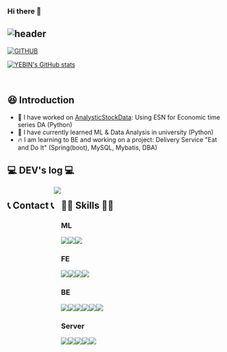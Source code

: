 ### Hi there 👋

<!--
**BEANyyy/BEANyyy** is a ✨ _special_ ✨ repository because its `README.md` (this file) appears on your GitHub profile.

Here are some ideas to get you started:
-->


<div align="left">
  
![header](https://capsule-render.vercel.app/api?type=waving&color=timeGradient&text=Welcome%20to%20Yebin's%20GitHub%20👋&animation=twinkling&fontSize=35&fontAlignY=40&fontAlign=70&height=250)
---


[![GITHUB](https://hits.seeyoufarm.com/api/count/incr/badge.svg?url=https%3A%2F%2Fgithub.com%2FBEANyyy&count_bg=%2379C83D&title_bg=%23FF6262&icon=github.svg&icon_color=%23FFFFFF&title=hits&edge_flat=false)](https://hits.seeyoufarm.com)

[![YEBIN's GitHub stats](https://github-readme-stats.vercel.app/api?username=BEANyyy&include_all_commits=true&theme=nord&hide_border=true&count_private=true)](https://github.com/BEANyyy/github-readme-stats)

<br>

## 😆 Introduction
- 🔭 I have worked on [AnalysticStockData](https://github.com/BEANyyy/AnalysticStockData): Using ESN for Economic time series DA (Python)
- 🌱 I have currently learned ML & Data Analysis in university (Python)
- 🔥 I am learning to BE and working on a project: Delivery Service "Eat and Do It" (Spring(boot), MySQL, Mybatis, DBA)

## 💻 DEV's log 💻
<div style="display:flex; flex-direction:row;">
<!--     <a href="https://beanyyy.github.io/">
        <img src="https://img.shields.io/badge/Github-000000?style=for-the-badge&logo=Github&logoColor=white"> 
    </a> -->
  
 
## 📞 Contact 📞
<div style="display:flex; flex-direction:row;">
    <a href="mailto:yevin2001@gmail.com">
        <img src="https://img.shields.io/badge/Gmail-EA4335?style=for-the-badge&logo=Gmail&logoColor=white"> 
    </a>
</div><be>

## 👨‍🔧 Skills 👨‍🔧
### ML
<div style="display:flex; flex-direction:row;">
    <img src="https://img.shields.io/badge/python-3776AB?style=flat-square&logo=python&logoColor=white"> 
    <img src="https://img.shields.io/badge/Jupyter Notebook-F37626?style=flat-square&logo=jupyter&logoColor=white"> 
    <img src="https://img.shields.io/badge/OpenCV-5C3EE8?style=flat-square&logo=opencv&logoColor=white"> 
    <br>
</div><be>

### FE
<div style="display:flex; flex-direction:row;">
  <img src="https://img.shields.io/badge/html5-E34F26?style=flat-square&logo=html5&logoColor=white"> 
    <img src="https://img.shields.io/badge/css-1572B6?style=flat-square&logo=css3&logoColor=white"> 
    <img src="https://img.shields.io/badge/javascript-F7DF1E?style=flat-square&logo=javascript&logoColor=black"> 
  <img src="https://img.shields.io/badge/bootstrap-7952B3?style=flat-square&logo=bootstrap&logoColor=white">
    <br>
</div><be>
  
### BE
<div style="display:flex; flex-direction:row;">
  <img src="https://img.shields.io/badge/Java-007396?style=for-the-badge&logo=Java&logoColor=white"> 
    <img src="https://img.shields.io/badge/Spring Boot-6DB33F?style=for-the-badge&logo=spring boot&logoColor=white"> 
    <img src="https://img.shields.io/badge/Gradle-02303A?style=for-the-badge&logo=gradle&logoColor=white">
    <img src="https://img.shields.io/badge/oracle-F80000?style=for-the-badge&logo=oracle&logoColor=white"> 
    <img src="https://img.shields.io/badge/mysql-4479A1?style=for-the-badge&logo=mysql&logoColor=white"> 
    <img src="https://img.shields.io/badge/firebase-FFCA28?style=for-the-badge&logo=firebase&logoColor=white">
    <br>
</div><be>
  
### Server
<div style="display:flex; flex-direction:row;">
     <img src="https://img.shields.io/badge/linux-FCC624?style=for-the-badge&logo=linux&logoColor=black"> 
    <img src="https://img.shields.io/badge/apache tomcat-F8DC75?style=for-the-badge&logo=apachetomcat&logoColor=black">
    <img src="https://img.shields.io/badge/Amazon AWS-232F3E?style=for-the-badge&logo=amazon aws&logoColor=white"> 
    <img src="https://img.shields.io/badge/Amazon EC2-FF9900?style=for-the-badge&logo=amazon ec2&logoColor=white"> 
    <img src="https://img.shields.io/badge/Amazon RDS-527FFF?style=for-the-badge&logo=amazon rds&logoColor=white">
    <br>
</div><be>   
    
<!--     <img src="https://img.shields.io/badge/Backbone.js-0071B5?style=flat-square&logo=backbone.js&logoColor=black">
 <img src="https://img.shields.io/badge/Kotlin-7F52FF?style=flat-square&logo=kotlin&logoColor=white">
    <img src="https://img.shields.io/badge/Andoid Studio-3DDC84?style=flat-square&logo=android studio&logoColor=white">
   

<!--## 🔨 Once I've used 🔨
<div style="display:flex; flex-direction:row;">
    <img src="https://img.shields.io/badge/Java-007396?style=for-the-badge&logo=Java&logoColor=white"> 
    <img src="https://img.shields.io/badge/Spring Boot-6DB33F?style=for-the-badge&logo=spring boot&logoColor=white"> 
    <!--<img src="https://img.shields.io/badge/Gradle-02303A?style=for-the-badge&logo=gradle&logoColor=white">
    <img src="https://img.shields.io/badge/oracle-F80000?style=for-the-badge&logo=oracle&logoColor=white"> 
    <img src="https://img.shields.io/badge/mysql-4479A1?style=for-the-badge&logo=mysql&logoColor=white"> 
    <img src="https://img.shields.io/badge/firebase-FFCA28?style=for-the-badge&logo=firebase&logoColor=white">
    <br>
    <img src="https://img.shields.io/badge/linux-FCC624?style=for-the-badge&logo=linux&logoColor=black"> 
    <img src="https://img.shields.io/badge/apache tomcat-F8DC75?style=for-the-badge&logo=apachetomcat&logoColor=black">
    <img src="https://img.shields.io/badge/Amazon AWS-232F3E?style=for-the-badge&logo=amazon aws&logoColor=white"> 
    <img src="https://img.shields.io/badge/Amazon EC2-FF9900?style=for-the-badge&logo=amazon ec2&logoColor=white"> 
    <img src="https://img.shields.io/badge/Amazon RDS-527FFF?style=for-the-badge&logo=amazon rds&logoColor=white">
    <br>
    <img src="https://img.shields.io/badge/html5-E34F26?style=flat-square&logo=html5&logoColor=white"> 
    <img src="https://img.shields.io/badge/css-1572B6?style=flat-square&logo=css3&logoColor=white"> 
    <img src="https://img.shields.io/badge/javascript-F7DF1E?style=flat-square&logo=javascript&logoColor=black"> 
    <img src="https://img.shields.io/badge/Backbone.js-0071B5?style=flat-square&logo=backbone.js&logoColor=black">
    <img src="https://img.shields.io/badge/bootstrap-7952B3?style=flat-square&logo=bootstrap&logoColor=white">
    <br>
    <img src="https://img.shields.io/badge/Kotlin-7F52FF?style=flat-square&logo=kotlin&logoColor=white">
    <img src="https://img.shields.io/badge/Andoid Studio-3DDC84?style=flat-square&logo=android studio&logoColor=white">
    <img src="https://img.shields.io/badge/python-3776AB?style=flat-square&logo=python&logoColor=white"> 
    <img src="https://img.shields.io/badge/OpenCV-5C3EE8?style=flat-square&logo=opencv&logoColor=white"> 
    <br>
</div>
-->
